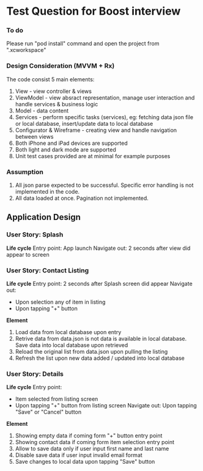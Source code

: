 # Test Question for Boost interview

### To do
Please run "pod install" command and open the project from ".xcworkspace"

### Design Consideration (MVVM + Rx)
The code consist 5 main elements:
1. View - view controller & views
2. ViewModel - view absract representation, manage user interaction and handle services & business logic
3. Model - data content
4. Services - perform specific tasks (services), eg: fetching data json file or local database, insert/update data to local database
5. Configurator & Wireframe - creating view and handle navigation between views
6. Both iPhone and iPad devices are supported
7. Both light and dark mode are supported
8. Unit test cases provided are at minimal for example purposes

### Assumption
1. All json parse expected to be successful. Specific error handling is not implemented in the code.
2. All data loaded at once. Pagination not implemented.

## Application Design

### User Story: Splash

**Life cycle** 
Entry point: App launch
Navigate out: 2 seconds after view did appear to screen

### User Story: Contact Listing

**Life cycle** 
Entry point: 2 seconds after Splash screen did appear
Navigate out: 
- Upon selection any of item in listing
- Upon tapping "+" button

**Element** 
1. Load data from local database upon entry
2. Retrive data from data.json is not data is available in local database. Save data into local database upon retrieved
3. Reload the original list from data.json upon pulling the listing
4. Refresh the list upon new data added / updated into local database

### User Story: Details

**Life cycle** 
Entry point: 
- Item selected from listing screen
- Upon tapping "+" button from listing screen
Navigate out: Upon tapping "Save" or "Cancel" button

**Element** 
1. Showing empty data if coming form "+" button entry point
2. Showing contact data if coming form item selection entry point
3. Allow to save data only if user input first name and last name
4. Disable save data if user input invalid email format
5. Save changes to local data upon tapping "Save" button
